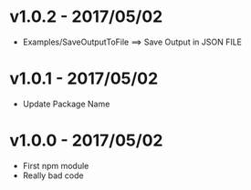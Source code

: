 v1.0.2 - 2017/05/02
===================
* Examples/SaveOutputToFile ==> Save Output in JSON FILE

v1.0.1 - 2017/05/02
===================
* Update Package Name

v1.0.0 - 2017/05/02
===================
* First npm module
* Really bad code